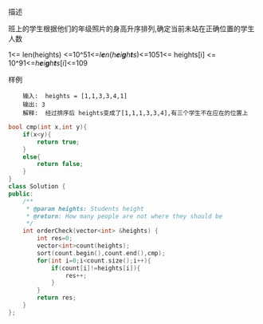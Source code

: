 描述

班上的学生根据他们的年级照片的身高升序排列,确定当前未站在正确位置的学生人数

1<= len(heights) <=10^51<=*l**e**n*(*h**e**i**g**h**t**s*)<=1051<= heights[i] <= 10^91<=*h**e**i**g**h**t**s*[*i*]<=109

样例

```
	输入:  heights = [1,1,3,3,4,1]
	输出: 3
	解释:  经过排序后 heights变成了[1,1,1,3,3,4],有三个学生不在应在的位置上
```

```cpp
bool cmp(int x,int y){
    if(x<y){
        return true;
    }
    else{
        return false;
    }
}
class Solution {
public:
    /**
     * @param heights: Students height
     * @return: How many people are not where they should be
     */
    int orderCheck(vector<int> &heights) {
        int res=0;
        vector<int>count(heights);
        sort(count.begin(),count.end(),cmp);
        for(int i=0;i<count.size();i++){
            if(count[i]!=heights[i]){
                res++;
            }
        }
        return res;
    }
};
```


